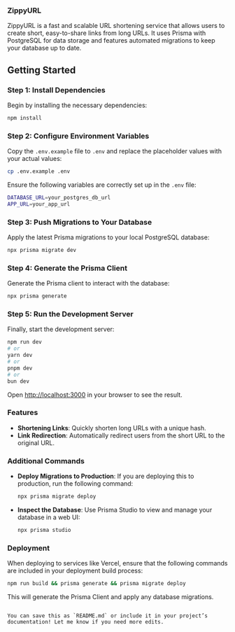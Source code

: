 
### ZippyURL

ZippyURL is a fast and scalable URL shortening service that allows users to create short, easy-to-share links from long URLs. It uses Prisma with PostgreSQL for data storage and features automated migrations to keep your database up to date.

## Getting Started

### Step 1: Install Dependencies

Begin by installing the necessary dependencies:

```bash
npm install
```

### Step 2: Configure Environment Variables

Copy the `.env.example` file to `.env` and replace the placeholder values with your actual values:

```bash
cp .env.example .env
```

Ensure the following variables are correctly set up in the `.env` file:

```bash
DATABASE_URL=your_postgres_db_url
APP_URL=your_app_url
```



### Step 3: Push Migrations to Your Database

Apply the latest Prisma migrations to your local PostgreSQL database:

```bash
npx prisma migrate dev
```

### Step 4: Generate the Prisma Client

Generate the Prisma client to interact with the database:

```bash
npx prisma generate
```

### Step 5: Run the Development Server

Finally, start the development server:

```bash
npm run dev
# or
yarn dev
# or
pnpm dev
# or
bun dev
```

Open [http://localhost:3000](http://localhost:3000) in your browser to see the result.

### Features

- **Shortening Links**: Quickly shorten long URLs with a unique hash.
- **Link Redirection**: Automatically redirect users from the short URL to the original URL.

### Additional Commands

- **Deploy Migrations to Production**:
  If you are deploying this to production, run the following command:

  ```bash
  npx prisma migrate deploy
  ```

- **Inspect the Database**:
  Use Prisma Studio to view and manage your database in a web UI:

  ```bash
  npx prisma studio
  ```



### Deployment

When deploying to services like Vercel, ensure that the following commands are included in your deployment build process:

```bash
npm run build && prisma generate && prisma migrate deploy
```

This will generate the Prisma Client and apply any database migrations.
```

You can save this as `README.md` or include it in your project’s documentation! Let me know if you need more edits.